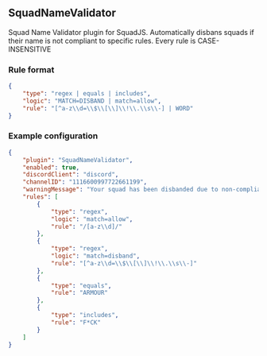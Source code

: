 ## SquadNameValidator
Squad Name Validator plugin for SquadJS.
Automatically disbans squads if their name is not compliant to specific rules.
Every rule is CASE-INSENSITIVE

### Rule format
```json
{
    "type": "regex | equals | includes",
    "logic": "MATCH=DISBAND | match=allow",
    "rule": "[^a-z\\d=\\$\\[\\]\\!\\.\\s\\-] | WORD"
}
```

### Example configuration
```json
{
    "plugin": "SquadNameValidator",
    "enabled": true,
    "discordClient": "discord",
    "channelID": "1116600997722661199",
    "warningMessage": "Your squad has been disbanded due to non-compliant name.\n\nForbidden: %FORBIDDEN%",
    "rules": [
        {
            "type": "regex",
            "logic": "match=allow",
            "rule": "/[a-z\\d]/"
        },
        {
            "type": "regex",
            "logic": "match=disband",
            "rule": "[^a-z\\d=\\$\\[\\]\\!\\.\\s\\-]"
        },
        {
            "type": "equals",
            "rule": "ARMOUR"
        },
        {
            "type": "includes",
            "rule": "F*CK"
        }
    ]
}
```
